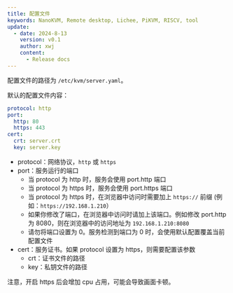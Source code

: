 ```yaml
---
title: 配置文件
keywords: NanoKVM, Remote desktop, Lichee, PiKVM, RISCV, tool
update:
  - date: 2024-8-13
    version: v0.1
    author: xwj
    content:
      - Release docs
---
```



配置文件的路径为 `/etc/kvm/server.yaml`。

默认的配置文件内容：

```yaml
protocol: http
port:
  http: 80
  https: 443
cert:
  crt: server.crt
  key: server.key
```

- protocol：网络协议，`http` 或 `https`
- port：服务运行的端口
  - 当 protocol 为 http 时，服务会使用 port.http 端口
  - 当 protocol 为 https 时，服务会使用 port.https 端口
  - 当 protocol 为 https 时，在浏览器中访问时需要加上 `https://` 前缀 (例如：`https://192.168.1.210`）
  - 如果你修改了端口，在浏览器中访问时请加上该端口。例如修改 port.http 为 8080，则在浏览器中的访问地址为 `192.168.1.210:8080`
  - 请勿将端口设置为 0。服务检测到端口为 0 时，会使用默认配置覆盖当前配置文件
- cert：服务证书。如果 protocol 设置为 https，则需要配置该参数
  - crt：证书文件的路径
  - key：私钥文件的路径

注意，开启 https 后会增加 cpu 占用，可能会导致画面卡顿。
